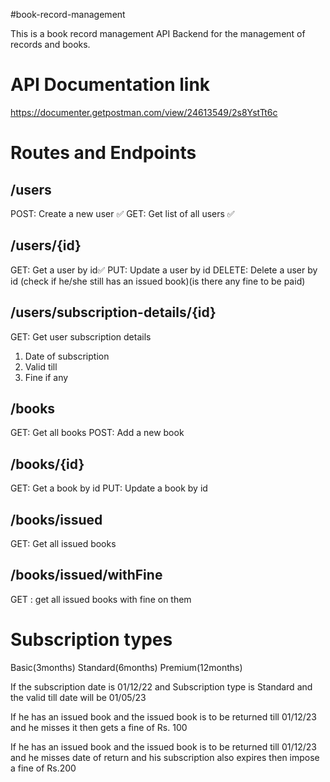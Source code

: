 #book-record-management

This is a book record management API Backend for the management of records and books.

# API Documentation link
https://documenter.getpostman.com/view/24613549/2s8YstTt6c

# Routes and Endpoints

## /users
POST: Create a new user ✅
GET: Get list of all users ✅

## /users/{id}
GET: Get a user by id✅
PUT: Update a user by id
DELETE: Delete a user by id (check if he/she still has an issued book)(is there any fine to be paid)

## /users/subscription-details/{id}
GET: Get user subscription details

1. Date of subscription
2. Valid till
3. Fine if any

## /books
GET: Get all books
POST: Add a new book

## /books/{id}
GET: Get a book by id
PUT: Update a book by id

## /books/issued
GET: Get all issued books

## /books/issued/withFine
GET : get all issued books with fine on them

# Subscription types

Basic(3months)
Standard(6months)
Premium(12months)

If the subscription date is 01/12/22
and Subscription type is Standard
and the valid till date will be 01/05/23

If he has an issued book and the issued book is to be returned till 01/12/23 and he misses it then gets a fine of  Rs. 100

If he has an issued book and the issued book is to be returned till 01/12/23 and he misses date of return and his subscription also expires then impose a fine of Rs.200
